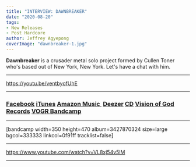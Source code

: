 ```yaml
---
title: "INTERVIEW: DAWNBREAKER"
date: "2020-08-20"
tags:
- New Releases
- Post Hardcore
author: Jeffrey Agyepong
coverImage: "dawnbreaker-1.jpg"
---
```


**Dawnbreaker** is a crusader metal solo project formed by Cullen Toner who's based out of New York, New York. Let's have a chat with him.

* * *

https://youtu.be/ventbyofUhE

* * *

### [Facebook](https://web.facebook.com/dawnbreakerworship) [iTunes](https://visionofgodrecords.com/product/dawnbreaker-total-depravity-cd/%20) [Amazon Music ](https://www.amazon.com/Total-Depravity-Dawnbreaker/dp/B07XH89D5F/ref=sr_1_fkmr0_1?dchild=1&keywords=Dawnbreaker+total+depravity&qid=1591322763&sr=8-1-fkmr0) [Deezer](https://www.deezer.com/en/album/110225422) [CD](https://visionofgodrecords.com/product/dawnbreaker-total-depravity-cd/) [Vision of God Records](https://visionofgodrecords.com/album/total-depravity/) [VOGR Bandcamp](https://visionofgodrecords.bandcamp.com/album/total-depravity)

* * *

\[bandcamp width=350 height=470 album=3427870324 size=large bgcol=333333 linkcol=0f91ff tracklist=false\]

* * *

https://www.youtube.com/watch?v=VL8xj54v5lM

* * *

